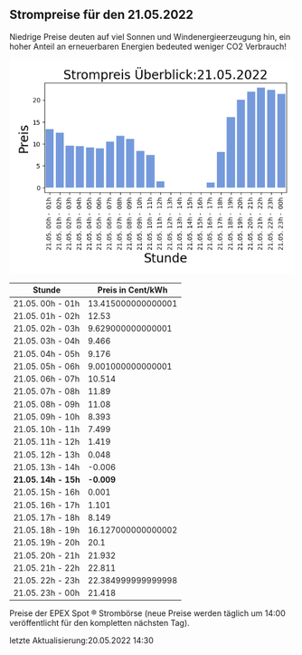 
## Strompreise für den 21.05.2022

Niedrige Preise deuten auf viel Sonnen und Windenergieerzeugung hin, ein hoher Anteil an erneuerbaren Energien bedeuted weniger CO2 Verbrauch!

![Strompreis übersicht](imgs/strompreis_uebersicht.png)

| Stunde | Preis in Cent/kWh |
|---|---|
| 21.05. 00h -  01h | 13.415000000000001 | 
| 21.05. 01h -  02h | 12.53 | 
| 21.05. 02h -  03h | 9.629000000000001 | 
| 21.05. 03h -  04h | 9.466 | 
| 21.05. 04h -  05h | 9.176 | 
| 21.05. 05h -  06h | 9.001000000000001 | 
| 21.05. 06h -  07h | 10.514 | 
| 21.05. 07h -  08h | 11.89 | 
| 21.05. 08h -  09h | 11.08 | 
| 21.05. 09h -  10h | 8.393 | 
| 21.05. 10h -  11h | 7.499 | 
| 21.05. 11h -  12h | 1.419 | 
| 21.05. 12h -  13h | 0.048 | 
| 21.05. 13h -  14h | -0.006 | 
| **21.05. 14h -  15h** | **-0.009** | 
| 21.05. 15h -  16h | 0.001 | 
| 21.05. 16h -  17h | 1.101 | 
| 21.05. 17h -  18h | 8.149 | 
| 21.05. 18h -  19h | 16.127000000000002 | 
| 21.05. 19h -  20h | 20.1 | 
| 21.05. 20h -  21h | 21.932 | 
| 21.05. 21h -  22h | 22.811 | 
| 21.05. 22h -  23h | 22.384999999999998 | 
| 21.05. 23h -  00h | 21.418 | 

Preise der EPEX Spot ® Strombörse (neue Preise werden täglich um 14:00 veröffentlicht für den kompletten nächsten Tag).

letzte Aktualisierung:20.05.2022 14:30